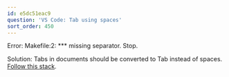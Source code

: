 ```yaml
---
id: e5dc51eac9
question: 'VS Code: Tab using spaces'
sort_order: 450
---
```


Error: Makefile:2: *** missing separator.  Stop.

Solution: Tabs in documents should be converted to Tab instead of spaces. [Follow this stack](https://stackoverflow.com/questions/36814642/visual-studio-code-convert-spaces-to-tabs).


